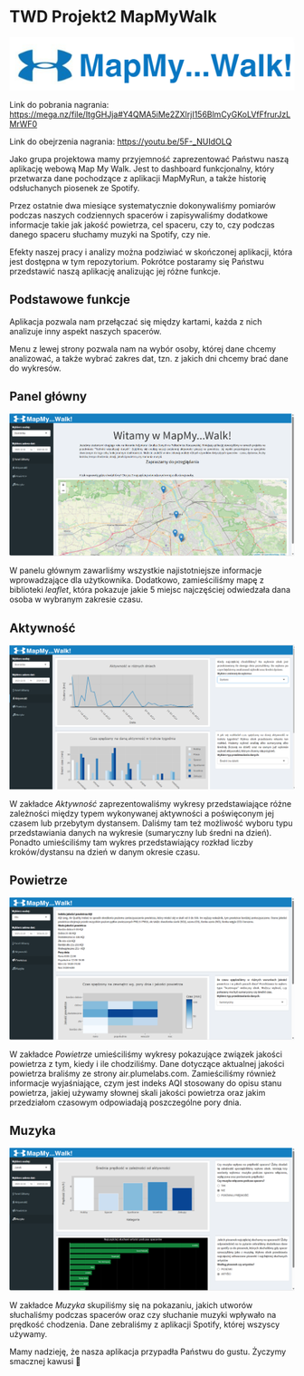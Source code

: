 # TWD Projekt2 MapMyWalk
![logo](./www/logo.png) 

Link do pobrania nagrania: https://mega.nz/file/ItgGHJja#Y4QMA5iMe2ZXlrjI156BlmCyGKoLVfFfrurJzLMrWF0

Link do obejrzenia nagrania: https://youtu.be/5F-_NUIdOLQ

Jako grupa projektowa mamy przyjemność zaprezentować Państwu naszą aplikację webową Map My Walk.
Jest to dashboard funkcjonalny, który przetwarza dane pochodzące z aplikacji MapMyRun, a także historię odsłuchanych piosenek ze Spotify. 

Przez ostatnie dwa miesiące systematycznie dokonywaliśmy pomiarów podczas naszych codziennych spacerów i zapisywaliśmy dodatkowe informacje takie jak jakość powietrza, cel spaceru, czy to, czy podczas danego spaceru słuchamy muzyki na Spotify, czy nie.

Efekty naszej pracy i analizy można podziwiać w skończonej aplikacji, która jest dostępna w tym repozytorium.
Pokrótce postaramy się Państwu przedstawić naszą aplikację analizując jej różne funkcje.

## Podstawowe funkcje

Aplikacja pozwala nam przełączać się między kartami, każda z nich analizuje inny aspekt naszych spacerów.

Menu z lewej strony pozwala nam na wybór osoby, której dane chcemy analizować, a także wybrać zakres dat, tzn. z jakich dni chcemy brać dane do wykresów.

## Panel główny

![screen1](./ScreenShoty/Panel_główny.png) 

W panelu głównym zawarliśmy wszystkie najistotniejsze informacje wprowadzające dla użytkownika. Dodatkowo, zamieściliśmy mapę z biblioteki *leaflet*, która pokazuje jakie 5 miejsc najczęściej odwiedzała dana osoba w wybranym zakresie czasu.

## Aktywność

![screen2](./ScreenShoty/Aktywność.png) 

W zakładce *Aktywność* zaprezentowaliśmy wykresy przedstawiające różne zależności między typem wykonywanej aktywności a poświęconym jej czasem lub przebytym dystansem. Daliśmy tam też możliwość wyboru typu przedstawiania danych na wykresie (sumaryczny lub średni na dzień). Ponadto umieściliśmy tam wykres przedstawiający rozkład liczby kroków/dystansu na dzień w danym okresie czasu.

## Powietrze

![screen3](./ScreenShoty/Powietrze.png) 

W zakładce *Powietrze* umieściliśmy wykresy pokazujące związek jakości powietrza z tym, kiedy i ile chodziliśmy. Dane dotyczące aktualnej jakości powietrza braliśmy ze strony air.plumelabs.com. Zamieściliśmy również informacje wyjaśniające, czym jest indeks AQI stosowany do opisu stanu powietrza, jakiej używamy słownej skali jakości powietrza oraz jakim przedziałom czasowym odpowiadają poszczególne pory dnia.

## Muzyka

![screen4](./ScreenShoty/Muzyka.png) 

W zakładce *Muzyka* skupiliśmy się na pokazaniu, jakich utworów słuchaliśmy podczas spacerów oraz czy słuchanie muzyki wpływało na prędkość chodzenia. Dane zebraliśmy z aplikacji Spotify, której wszyscy używamy.

Mamy nadzieję, że nasza aplikacja przypadła Państwu do gustu. Życzymy smacznej kawusi 🥰
